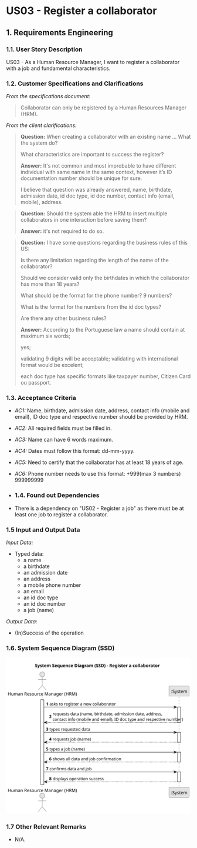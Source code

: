 # US03 - Register a collaborator

## 1. Requirements Engineering

### 1.1. User Story Description

US03 - As a Human Resource Manager, I want to register a collaborator with a job and fundamental characteristics.

### 1.2. Customer Specifications and Clarifications

*From the specifications document:*

>Collaborator can only be registered by a Human Resources Manager (HRM).

*From the client clarifications:*

>**Question:** When creating a collaborator with an existing name ... What the system do?
>
>What characteristics are important to success the register?
>
>**Answer:** It's not common and most improbable to have different individual with same name in the same context, however it’s ID documentation number should be unique for sure.
>
>I believe that question was already answered, name, birthdate, admission date, id doc type, id doc number, contact info (email, mobile), address.

>**Question:** Should the system able the HRM to insert multiple collaborators in one interaction before saving them?
>
>**Answer:** it's not required to do so.

>**Question:** I have some questions regarding the business rules of this US:
>
> Is there any limitation regarding the length of the name of the collaborator?
>
> Should we consider valid only the birthdates in which the collaborator has more than 18 years?
>
> What should be the format for the phone number? 9 numbers?
>
> What is the format for the numbers from the id doc types?
>
>Are there any other business rules?
>
>**Answer:** According to the Portuguese law a name should contain at maximum six words;
>
> yes;
>
> validating 9 digits will be acceptable; validating with international format would be excelent;
>
> each doc type has specific formats like taxpayer number, Citizen Card ou passport.

### 1.3. Acceptance Criteria

* *AC1:* Name, birthdate, admission date, address, contact info (mobile and email), ID doc type and respective number should be provided by HRM.
* *AC2:* All required fields must be filled in.
* *AC3:* Name can have 6 words maximum.
* *AC4:* Dates must follow this format: dd-mm-yyyy.
* *AC5:* Need to certify that the collaborator has at least 18 years of age.
* *AC6:* Phone number needs to use this format: +999(max 3 numbers) 999999999


* ### 1.4. Found out Dependencies

* There is a dependency on "US02 - Register a job" as there must be at least one job to register a collaborator.

### 1.5 Input and Output Data

*Input Data:*

* Typed data:
  * a name
  * a birthdate
  * an admission date
  * an address
  * a mobile phone number
  * an email
  * an id doc type
  * an id doc number
  * a job (name)

*Output Data:*
* (In)Success of the operation

### 1.6. System Sequence Diagram (SSD)

![System Sequence Diagram](svg/us03-system-sequence-diagram-us03.svg)

### 1.7 Other Relevant Remarks

* N/A.